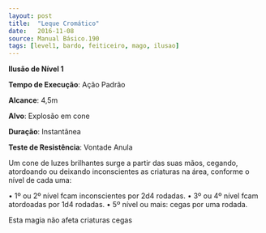 ```yaml
---
layout: post
title:  "Leque Cromático"
date:   2016-11-08
source: Manual Básico.190
tags: [level1, bardo, feiticeiro, mago, ilusao]
---
```


**Ilusão de Nível 1**

**Tempo de Execução**: Ação Padrão

**Alcance**: 4,5m

**Alvo**: Explosão em cone

**Duração**: Instantânea

**Teste de Resistência**: Vontade Anula

Um cone de luzes brilhantes surge a partir das suas mãos, cegando, atordoando ou deixando inconscientes as criaturas na
área, conforme o nível de cada uma:

• 1º ou 2º nível fcam inconscientes por 2d4 rodadas.
• 3º ou 4º nível fcam atordoadas por 1d4 rodadas.
• 5º nível ou mais: cegas por uma rodada.

Esta magia não afeta criaturas cegas